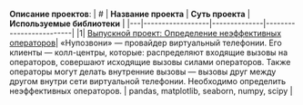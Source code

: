 **Описание проектов**:
| # |             **Название проекта**                |                  **Суть проекта**                    |               **Используемые библиотеки**                |
|---|------------------|--------------|-------------------------|
|1| [ Выпускной проект: Определение неэффективных операторов](https://github.com/LiliyaGoncharova/analytics-projects/tree/main/final_project)| «Нупозвони» — провайдер виртуальный телефонии. Его клиенты — колл-центры, которые: распределяют входящие вызовы на операторов, совершают исходящие вызовы силами операторов. Также операторы могут делать внутренние вызовы — вызовы друг между другом внутри сети виртуальной телефонии. Необходимо определить неэффективных операторов. | pandas, matplotlib, seaborn, numpy, scipy |
